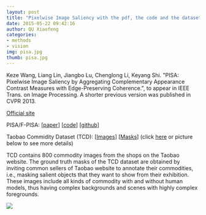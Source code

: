 ```yaml
---
layout: post
title: "Pixelwise Image Saliency with the pdf, the code and the dataset"
date: 2015-05-22 09:42:16
author: QU Xiaofeng
categories:
- methods
- vision
img: pisa.jpg
thumb: pisa.jpg
---
```


Keze Wang, Liang Lin, Jiangbo Lu, Chenglong Li, Keyang Shi. "PISA: Pixelwise Image Saliency by Aggregating Complementary Appearance Contrast Measures with Edge-Preserving Coherence.", to appear in IEEE Trans. on Image Processing. A shorter previous version was published in CVPR 2013.

[Official site](http://vision.sysu.edu.cn/project/PISA/)

PISA/F-PISA: [[paper](http://vision.sysu.edu.cn/project/PISA/PISA_Final.pdf)]  [[code](http://vision.sysu.edu.cn/project/PISA/PISA_ver1.2.rar)]  [[github](https://github.com/kezewang/pixelwiseImageSaliencyAggregation)]

Taobao Commidity Dataset (TCD): [[Images](http://vision.sysu.edu.cn/vision_sysu/wp-content/uploads/2015/03/Imgs_TCD.zip)] [[Masks](http://vision.sysu.edu.cn/vision_sysu/wp-content/uploads/2015/03/Mask_TCD.zip)]   (click [here](http://vision.sysu.edu.cn/projects/taobao-commodity-dataset/) or picture below to see more details) 

TCD contains 800 commodity images from the shops on the Taobao website. The ground truth masks of the TCD dataset are obtained by inviting common sellers of Taobao website to annotate their commodities, i.e., masking salient objects that they want to show from their exhibition. These images include all kinds of commodity with and without human models, thus having complex backgrounds and scenes with highly complex foregrounds.

[![](http://vision.sysu.edu.cn/vision_sysu/wp-content/uploads/2015/03/ImageAndMask.png)](http://vision.sysu.edu.cn/projects/taobao-commodity-dataset/)

